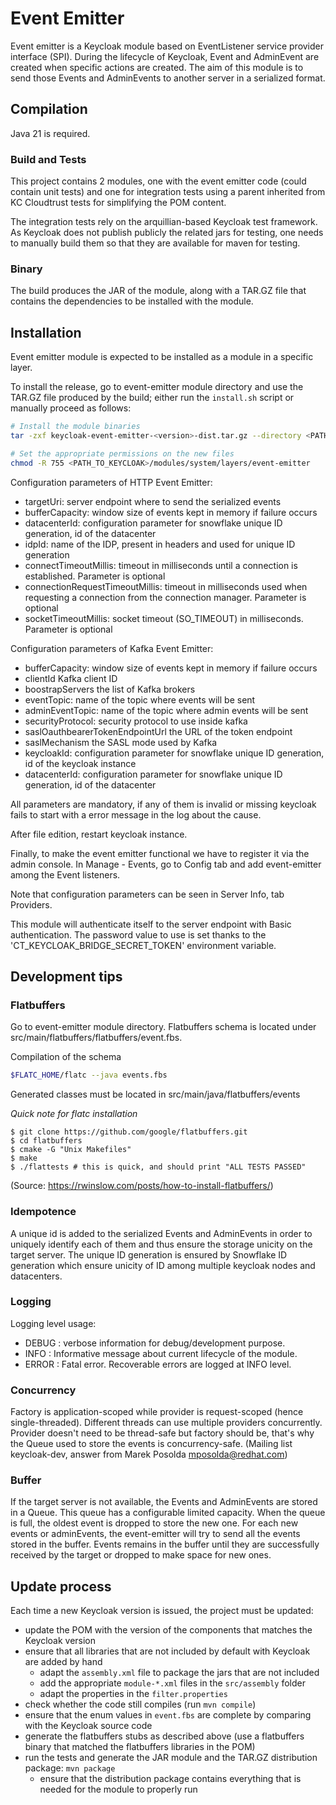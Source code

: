 # Event Emitter

Event emitter is a Keycloak module based on EventListener service provider interface (SPI).
During the lifecycle of Keycloak, Event and AdminEvent are created when specific actions are created.
The aim of this module is to send those Events and AdminEvents to another server in a serialized format.

## Compilation

Java 21 is required.

### Build and Tests
This project contains 2 modules, one with the event emitter code (could contain unit tests) and one for integration tests using a parent inherited from KC Cloudtrust tests for simplifying the
POM content.

The integration tests rely on the arquillian-based Keycloak test framework. As Keycloak does not publish publicly
the related jars for testing, one needs to manually build them so that they are available for maven for testing.

### Binary
The build produces the JAR of the module, along with a TAR.GZ file that contains the dependencies to be installed
with the module.

## Installation
Event emitter module is expected to be installed as a module in a specific layer.

To install the release, go to event-emitter module directory and use the TAR.GZ file produced by the build; either run the `install.sh` script
or manually proceed as follows:

```Bash
# Install the module binaries
tar -zxf keycloak-event-emitter-<version>-dist.tar.gz --directory <PATH_TO_KEYCLOAK>/modules/system/layers

# Set the appropriate permissions on the new files
chmod -R 755 <PATH_TO_KEYCLOAK>/modules/system/layers/event-emitter
```

Configuration parameters of HTTP Event Emitter:
* targetUri: server endpoint where to send the serialized events
* bufferCapacity: window size of events kept in memory if failure occurs
* datacenterId: configuration parameter for snowflake unique ID generation, id of the datacenter
* idpId: name of the IDP, present in headers and used for unique ID generation
* connectTimeoutMillis: timeout in milliseconds until a connection is established. Parameter is optional
* connectionRequestTimeoutMillis: timeout in milliseconds used when requesting a connection from the connection manager. Parameter is optional
* socketTimeoutMillis: socket timeout (SO_TIMEOUT) in milliseconds. Parameter is optional

Configuration parameters of Kafka Event Emitter:
* bufferCapacity: window size of events kept in memory if failure occurs
* clientId Kafka client ID
* boostrapServers the list of Kafka brokers
* eventTopic: name of the topic where events will be sent
* adminEventTopic: name of the topic where admin events will be sent
* securityProtocol: security protocol to use inside kafka
* saslOauthbearerTokenEndpointUrl the URL of the token endpoint
* saslMechanism the SASL mode used by Kafka
* keycloakId: configuration parameter for snowflake unique ID generation, id of the keycloak instance
* datacenterId: configuration parameter for snowflake unique ID generation, id of the datacenter

All parameters are mandatory, if any of them is invalid or missing keycloak fails to start with a error message in the log about the cause.

After file edition, restart keycloak instance.

Finally, to make the event emitter functional we have to register it via the admin console.
In Manage - Events, go to Config tab and add event-emitter among the Event listeners.

Note that configuration parameters can be seen in Server Info, tab Providers.


This module will authenticate itself to the server endpoint with Basic authentication. The password value to use is set thanks to the 'CT_KEYCLOAK_BRIDGE_SECRET_TOKEN' environment variable.


## Development tips

### Flatbuffers

Go to event-emitter module directory.
Flatbuffers schema is located under src/main/flatbuffers/flatbuffers/event.fbs.

Compilation of the schema
```Bash
$FLATC_HOME/flatc --java events.fbs
```
Generated classes must be located in src/main/java/flatbuffers/events

*Quick note for flatc installation*
```Bashde 
$ git clone https://github.com/google/flatbuffers.git
$ cd flatbuffers
$ cmake -G "Unix Makefiles"
$ make
$ ./flattests # this is quick, and should print "ALL TESTS PASSED"
```
(Source: https://rwinslow.com/posts/how-to-install-flatbuffers/)


### Idempotence
A unique id is added to the serialized Events and AdminEvents in order to uniquely identify each of them and thus ensure the storage unicity on the target server.
The unique ID generation is ensured by Snowflake ID generation which ensure unicity of ID among multiple keycloak nodes and datacenters.


### Logging
Logging level usage:
* DEBUG : verbose information for debug/development purpose.
* INFO : Informative message about current lifecycle of the module.
* ERROR : Fatal error. Recoverable errors are logged at INFO level.

### Concurrency 
Factory is application-scoped while provider is request-scoped (hence single-threaded).
Different threads can use multiple providers concurrently.
Provider doesn't need to be thread-safe but factory should be, that's why the Queue used to store the events is concurrency-safe.
(Mailing list keycloak-dev, answer from Marek Posolda <mposolda@redhat.com>)

### Buffer
If the target server is not available, the Events and AdminEvents are stored in a Queue.
This queue has a configurable limited capacity. When the queue is full, the oldest event is dropped to store  the new one.
For each new events or adminEvents, the event-emitter will try to send all the events stored in the buffer.
Events remains in the buffer until they are successfully received by the target or dropped to make space for new ones.

## Update process
Each time a new Keycloak version is issued, the project must be updated:
* update the POM with the version of the components that matches the Keycloak version
* ensure that all libraries that are not included by default with Keycloak are added by hand
  * adapt the `assembly.xml` file to package the jars that are not included
  * add the appropriate `module-*.xml` files in the `src/assembly` folder
  * adapt the properties in the `filter.properties`
* check whether the code still compiles (run `mvn compile`)
* ensure that the enum values in `event.fbs` are complete by comparing with the Keycloak source code
* generate the flatbuffers stubs as described above (use a flatbuffers binary that matched the flatbuffers libraries in the POM)
* run the tests and generate the JAR module and the TAR.GZ distribution package: `mvn package`
  * ensure that the distribution package contains everything that is needed for the module to properly run
